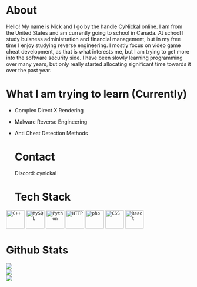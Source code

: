 # About
Hello! My name is Nick and I go by the handle CyNickal online. I am from the United States and am currently going to school in Canada. At school I study buisness administration and financial management, but in my free time I enjoy studying reverse engineering. I mostly focus on video game cheat development, as that is what interests me, but I am trying to get more into the software security side. I have been slowly learning programming over many years, but only really started allocating significant time towards it over the past year.

# What I am trying to learn (Currently)
- Complex Direct X Rendering
- Malware Reverse Engineering
- Anti Cheat Detection Methods

  # Contact
  Discord: cynickal

  # Tech Stack
<div >
	<code><img width="50" src="https://user-images.githubusercontent.com/25181517/192106073-90fffafe-3562-4ff9-a37e-c77a2da0ff58.png" alt="C++" title="C++"/></code>
	<code><img width="50" src="https://user-images.githubusercontent.com/25181517/183896128-ec99105a-ec1a-4d85-b08b-1aa1620b2046.png" alt="MySQL" title="MySQL"/></code>
	<code><img width="50" src="https://user-images.githubusercontent.com/25181517/183423507-c056a6f9-1ba8-4312-a350-19bcbc5a8697.png" alt="Python" title="Python"/></code>
	<code><img width="50" src="https://user-images.githubusercontent.com/25181517/192107854-765620d7-f909-4953-a6da-36e1ef69eea6.png" alt="HTTP" title="HTTP"/></code>
	<code><img width="50" src="https://user-images.githubusercontent.com/25181517/183570228-6a040b9f-3ddf-47a2-a201-743121dac664.png" alt="php" title="php"/></code>
	<code><img width="50" src="https://user-images.githubusercontent.com/25181517/183898674-75a4a1b1-f960-4ea9-abcb-637170a00a75.png" alt="CSS" title="CSS"/></code>
	<code><img width="50" src="https://user-images.githubusercontent.com/25181517/183897015-94a058a6-b86e-4e42-a37f-bf92061753e5.png" alt="React" title="React"/></code>
</div>

# Github Stats
![](https://github-readme-stats.vercel.app/api?username=CyN1ckal&theme=radical&hide_border=false&include_all_commits=false&count_private=false)<br/>
![](https://github-readme-streak-stats.herokuapp.com/?user=CyN1ckal&theme=radical&hide_border=false)<br/>
![](https://github-readme-stats.vercel.app/api/top-langs/?username=CyN1ckal&theme=radical&hide_border=false&include_all_commits=false&count_private=false&layout=compact)
